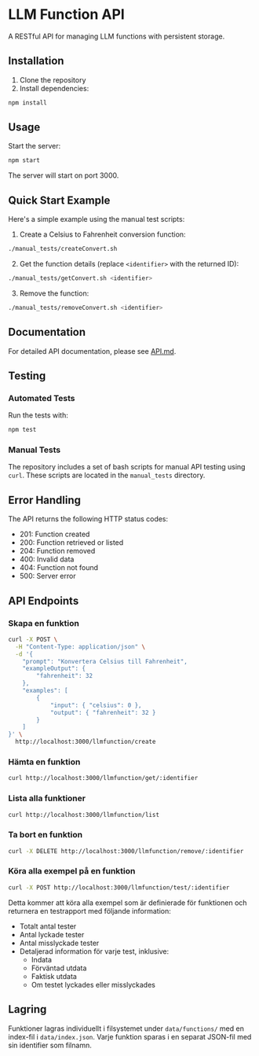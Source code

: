 # LLM Function API

A RESTful API for managing LLM functions with persistent storage.

## Installation

1. Clone the repository
2. Install dependencies:
```bash
npm install
```

## Usage

Start the server:
```bash
npm start
```

The server will start on port 3000.

## Quick Start Example

Here's a simple example using the manual test scripts:

1. Create a Celsius to Fahrenheit conversion function:
```bash
./manual_tests/createConvert.sh
```

2. Get the function details (replace `<identifier>` with the returned ID):
```bash
./manual_tests/getConvert.sh <identifier>
```

3. Remove the function:
```bash
./manual_tests/removeConvert.sh <identifier>
```

## Documentation

For detailed API documentation, please see [API.md](API.md).

## Testing

### Automated Tests
Run the tests with:
```bash
npm test
```

### Manual Tests
The repository includes a set of bash scripts for manual API testing using `curl`. These scripts are located in the `manual_tests` directory.

## Error Handling

The API returns the following HTTP status codes:
- 201: Function created
- 200: Function retrieved or listed
- 204: Function removed
- 400: Invalid data
- 404: Function not found
- 500: Server error

## API Endpoints

### Skapa en funktion
```bash
curl -X POST \
  -H "Content-Type: application/json" \
  -d '{
    "prompt": "Konvertera Celsius till Fahrenheit",
    "exampleOutput": {
        "fahrenheit": 32
    },
    "examples": [
        {
            "input": { "celsius": 0 },
            "output": { "fahrenheit": 32 }
        }
    ]
}' \
  http://localhost:3000/llmfunction/create
```

### Hämta en funktion
```bash
curl http://localhost:3000/llmfunction/get/:identifier
```

### Lista alla funktioner
```bash
curl http://localhost:3000/llmfunction/list
```

### Ta bort en funktion
```bash
curl -X DELETE http://localhost:3000/llmfunction/remove/:identifier
```

### Köra alla exempel på en funktion
```bash
curl -X POST http://localhost:3000/llmfunction/test/:identifier
```

Detta kommer att köra alla exempel som är definierade för funktionen och returnera en testrapport med följande information:
- Totalt antal tester
- Antal lyckade tester
- Antal misslyckade tester
- Detaljerad information för varje test, inklusive:
  - Indata
  - Förväntad utdata
  - Faktisk utdata
  - Om testet lyckades eller misslyckades

## Lagring

Funktioner lagras individuellt i filsystemet under `data/functions/` med en index-fil i `data/index.json`. Varje funktion sparas i en separat JSON-fil med sin identifier som filnamn. 